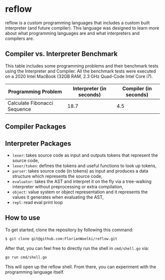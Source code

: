 # reflow

reflow is a custom programming languages that includes a custom built interpreter (and future compiler). This language was designed to learn more about what programming languages are and what interpreters and compilers are.

## Compiler vs. Interpreter Benchmark

This table includes some programming problems and their benchmark tests using the Interpreter and Compiler. All the benchmark tests were executed on a 2020 Intel MacBook (32GB RAM, 2.3 GHz Quad-Code Intel Core i7).

| Programming Problem | Interpreter (in seconds) | Compiler (in seconds) |
| ------------------- | ------------------------ | --------------------- |
| Calculate Fibonacci Sequence | 18.7 | 4.5 |

## Compiler Packages

## Interpreter Packages

- `lexer`: takes source code as input and outputs tokens that represent the source code,
- `lexer/token`: defines the tokens and useful functions to look up tokens,
- `parser`: takes source code (in tokens) as input and produces a data structure which represents the source code,
- `evaluator`: takes the AST and interpret it on the fly via a tree-walking interpreter without preprocessing or extra compilation,
- `object`: value system or object representation and it represents the values it generates when evaluating the AST,
- `repl`: read eval print loop

## How to use

To get started, clone the repository by following this command:

```sh
$ git clone git@github.com:FlorianWoelki/reflow.git
```

After that, you can feel free to directly run the shell in `cmd/shell.go` via:

```sh
go run cmd/shell.go
```

This will open up the reflow shell. From there, you can experiment with the programming language itself.
